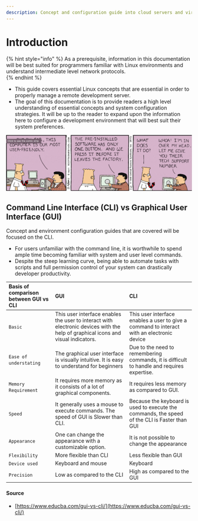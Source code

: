 ```yaml
---
description: Concept and configuration guide into cloud servers and virtual machines.
---
```


# Introduction

{% hint style="info" %}
As a prerequisite, information in this documentation will be best suited for programmers familiar with Linux environments and understand intermediate level network protocols.  
{% endhint %}

* This guide covers essential Linux concepts that are essential in order to properly manage a remote development server. 
* The goal of this documentation is to provide readers a high level understanding of essential concepts and system configuration strategies.  It will be up to the reader to expand upon the information here to configure a development environment that will best suit their system preferences. 

![](.gitbook/assets/screen-shot-2019-09-21-at-4.25.56-am.png)

## Command Line Interface \(CLI\) vs Graphical User Interface \(GUI\)

Concept and environment configuration guides that are covered will be focused on the CLI. 

* For users unfamiliar with the command line, it is worthwhile to spend ample time becoming familiar with system and user level commands.  
* Despite the steep learning curve, being able to automate tasks with scripts and full permission control of your system can drastically developer productivity. 

| **Basis of comparison between GUI vs CLI** |                          **GUI** |                          **CLI** |
| :--- | :--- | :--- |
| `Basic` | This user interface enables the user to interact with electronic devices with the help of graphical icons and visual indicators. | This user interface enables a user to give a command  to interact with an electronic  device |
| `Ease of understating` | The graphical user interface is visually intuitive. It is easy to understand for beginners | Due to the need to remembering commands, it is difficult to handle and requires expertise. |
| `Memory Requirement` | It requires more memory as it consists of a lot of graphical components. | It requires less memory as compared to GUI. |
| `Speed` | It generally uses a mouse to execute commands. The speed of GUI is Slower than CLI. | Because the keyboard is used to execute the commands, the speed of the CLI is Faster than GUI |
| `Appearance` | One can change the appearance with a customizable option. |  It is not possible to change the appearance |
| `Flexibility` | More flexible than CLI | Less flexible than GUI |
| `Device used` | Keyboard and mouse | Keyboard |
| `Precision` | Low as compared to the CLI | High as compared to the GUI |



#### Source

* [https://www.educba.com/gui-vs-cli/](https://www.educba.com/gui-vs-cli/)

